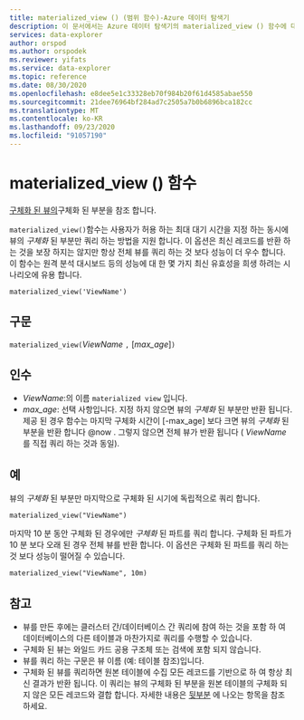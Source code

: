 ```yaml
---
title: materialized_view () (범위 함수)-Azure 데이터 탐색기
description: 이 문서에서는 Azure 데이터 탐색기의 materialized_view () 함수에 대해 설명 합니다.
services: data-explorer
author: orspod
ms.author: orspodek
ms.reviewer: yifats
ms.service: data-explorer
ms.topic: reference
ms.date: 08/30/2020
ms.openlocfilehash: e8dee5e1c33328eb70f984b20f61d4585abae550
ms.sourcegitcommit: 21dee76964bf284ad7c2505a7b0b6896bca182cc
ms.translationtype: MT
ms.contentlocale: ko-KR
ms.lasthandoff: 09/23/2020
ms.locfileid: "91057190"
---
```

# <a name="materialized_view-function"></a>materialized_view () 함수

[구체화 된 뷰의](../management/materialized-views/materialized-view-overview.md)구체화 된 부분을 참조 합니다. 

`materialized_view()`함수는 사용자가 허용 하는 최대 대기 시간을 지정 하는 동시에 뷰의 *구체화* 된 부분만 쿼리 하는 방법을 지원 합니다. 이 옵션은 최신 레코드를 반환 하는 것을 보장 하지는 않지만 항상 전체 뷰를 쿼리 하는 것 보다 성능이 더 우수 합니다. 이 함수는 원격 분석 대시보드 등의 성능에 대 한 몇 가지 최신 유효성을 희생 하려는 시나리오에 유용 합니다.

<!--- csl --->
```
materialized_view('ViewName')
```

## <a name="syntax"></a>구문

`materialized_view(`*ViewName* `,` [*max_age*]`)`

## <a name="arguments"></a>인수

* *ViewName*:의 이름 `materialized view` 입니다.
* *max_age*: 선택 사항입니다. 지정 하지 않으면 뷰의 *구체화* 된 부분만 반환 됩니다. 제공 된 경우 함수는 마지막 구체화 시간이 [-max_age] 보다 크면 뷰의 _구체화_ 된 부분을 반환 합니다 @now . 그렇지 않으면 전체 뷰가 반환 됩니다 ( *ViewName* 를 직접 쿼리 하는 것과 동일). 

## <a name="examples"></a>예

뷰의 *구체화* 된 부분만 마지막으로 구체화 된 시기에 독립적으로 쿼리 합니다.

<!-- csl -->
```
materialized_view("ViewName")
```

마지막 10 분 동안 구체화 된 경우에만 *구체화* 된 파트를 쿼리 합니다. 구체화 된 파트가 10 분 보다 오래 된 경우 전체 뷰를 반환 합니다. 이 옵션은 구체화 된 파트를 쿼리 하는 것 보다 성능이 떨어질 수 있습니다.

<!-- csl -->
```
materialized_view("ViewName", 10m)
```

## <a name="notes"></a>참고

* 뷰를 만든 후에는 클러스터 간/데이터베이스 간 쿼리에 참여 하는 것을 포함 하 여 데이터베이스의 다른 테이블과 마찬가지로 쿼리를 수행할 수 있습니다.
* 구체화 된 뷰는 와일드 카드 공용 구조체 또는 검색에 포함 되지 않습니다.
* 뷰를 쿼리 하는 구문은 뷰 이름 (예: 테이블 참조)입니다.
* 구체화 된 뷰를 쿼리하면 원본 테이블에 수집 모든 레코드를 기반으로 하 여 항상 최신 결과가 반환 됩니다. 이 쿼리는 뷰의 구체화 된 부분을 원본 테이블의 구체화 되지 않은 모든 레코드와 결합 합니다. 자세한 내용은 [뒷부분](../management/materialized-views/materialized-view-overview.md#how-materialized-views-work) 에 나오는 항목을 참조 하세요.
